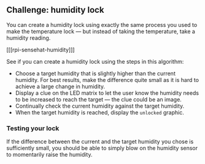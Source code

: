 ## Challenge: humidity lock

You can create a humidity lock using exactly the same process you used to make the temperature lock — but instead of taking the temperature, take a humidity reading.

[[[rpi-sensehat-humidity]]]

See if you can create a humidity lock using the steps in this algorithm:

- Choose a target humidity that is slightly higher than the current humidity. For best results, make the difference quite small as it is hard to achieve a large change in humidity.
- Display a clue on the LED matrix to let the user know the humidity needs to be increased to reach the target — the clue could be an image.
- Continually check the current humidity against the target humidity.
- When the target humidity is reached, display the `unlocked` graphic.

### Testing your lock

If the difference between the current and the target humidity you chose is sufficiently small, you should be able to simply blow on the humidity sensor to momentarily raise the humidity.
